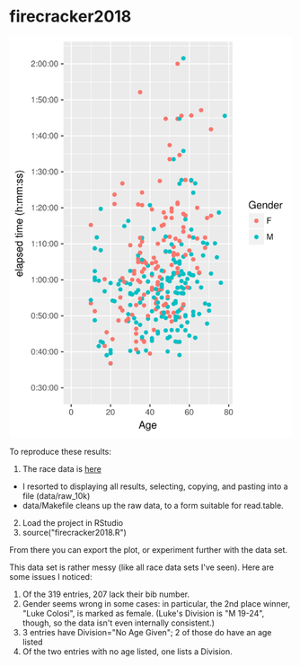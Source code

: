# firecracker2018
![alt text](https://github.com/aaronferrucci/firecracker2018/blob/master/time_vs_age.svg "SVG image")

To reproduce these results: 
1. The race data is [here](https://runsignup.com/Race/Results/47158/?rsus=100-200-fe20fdef-2ac6-4a9b-ba22-de732186e749#resultSetId-121795)
  * I resorted to displaying all results, selecting, copying, and pasting into
    a file (data/raw_10k)
  * data/Makefile cleans up the raw data, to a form suitable for read.table.
2. Load the project in RStudio
3. source("firecracker2018.R")

From there you can export the plot, or experiment further with the data set.

This data set is rather messy (like all race data sets I've seen). Here are
some issues I noticed:
1. Of the 319 entries, 207 lack their bib number.
2. Gender seems wrong in some cases: in particular, the 2nd place winner, "Luke
   Colosi", is marked as female. (Luke's Division is "M 19-24", though, so the
   data isn't even internally consistent.)
3. 3 entries have Division="No Age Given"; 2 of those do have an age listed
4. Of the two entries with no age listed, one lists a Division.

